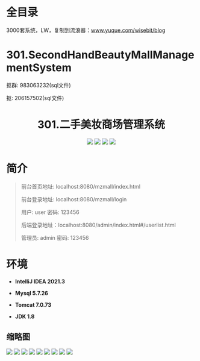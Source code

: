 # 全目录

3000套系统，LW，复制到流浪器：www.yuque.com/wisebit/blog

# 301.SecondHandBeautyMallManagementSystem

<p>抠群: 983063232(sql文件)</p>
<p>抠: 206157502(sql文件)</p>

<p><h1 align="center">301.二手美妆商场管理系统</h1></p>


<p align="center">
	<img src="https://img.shields.io/badge/jdk-1.8-orange.svg"/>
    <img src="https://img.shields.io/badge/springboot-5.x-lightgrey.svg"/>
    <img src="https://img.shields.io/badge/html-3.x-blue.svg"/>
    <img src="https://img.shields.io/badge/mybatis-5.x-yellow.svg"/>
</p>

# 简介
>
> 
>
> 前台首页地址: localhost:8080/mzmall/index.html
>
> 前台登录地址: localhost:8080/mzmall/login
>
> 用户: user 密码: 123456
>
> 后端登录地址：localhost:8080/admin/index.html#/userlist.html
>
> 管理员: admin   密码: 123456
>

# 环境

- <b>IntelliJ IDEA 2021.3</b>

- <b>Mysql 5.7.26</b>

- <b>Tomcat 7.0.73</b>

- <b>JDK 1.8</b>




## 缩略图

![](https://bitwise.oss-cn-heyuan.aliyuncs.com/2024/9/10/3aaa0509-a7e7-4907-9f2f-c543e390194f.png)
![](https://bitwise.oss-cn-heyuan.aliyuncs.com/2024/9/10/4648555a-21b8-4508-80a1-805cb41e62da.png)
![](https://bitwise.oss-cn-heyuan.aliyuncs.com/2024/9/10/bc1b2370-ee67-4765-bbf1-aedb55a8ff0f.png)
![](https://bitwise.oss-cn-heyuan.aliyuncs.com/2024/9/10/562f7397-d560-4209-b8fc-e79f6cb4accc.png)
![](https://bitwise.oss-cn-heyuan.aliyuncs.com/2024/9/10/3539cf21-a695-41d9-b3b0-2523da77b88e.png)
![](https://bitwise.oss-cn-heyuan.aliyuncs.com/2024/9/10/bb51fc71-9cc1-4b29-8950-e18f379daad8.png)
![](https://bitwise.oss-cn-heyuan.aliyuncs.com/2024/9/10/5e19d0d5-5427-460a-bf79-0d185e9c3ead.png)
![](https://bitwise.oss-cn-heyuan.aliyuncs.com/2024/9/10/4ed18997-d22d-44aa-b84f-c0f701f3d828.png)
![](https://bitwise.oss-cn-heyuan.aliyuncs.com/2024/9/10/4f500175-4265-4d23-813e-1f86f0e44bf3.png)





